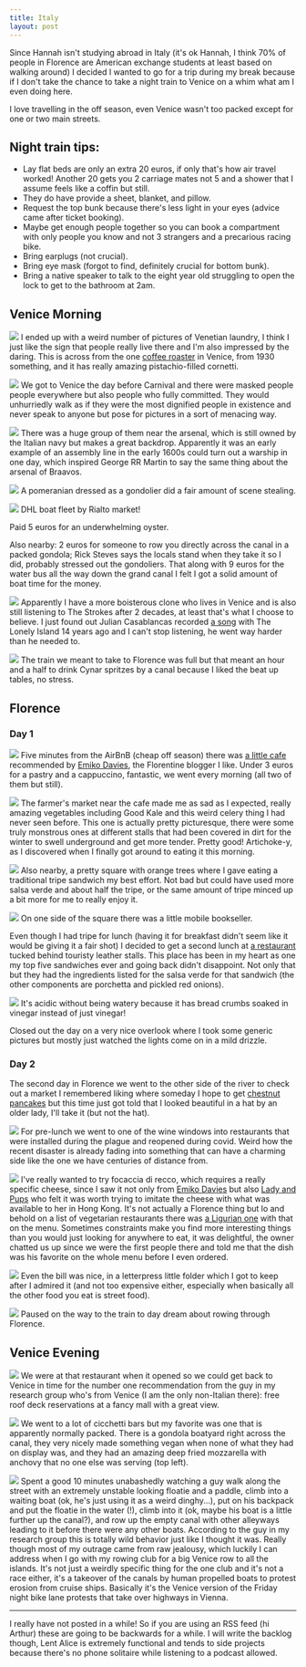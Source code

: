 ```yaml
---
title: Italy
layout: post
---
```

Since Hannah isn't studying abroad in Italy (it's ok Hannah, I think 70% of people in Florence are American exchange students at least based on walking around) I decided I wanted to go for a trip during my break because if I don't take the chance to take a night train to Venice on a whim what am I even doing here.

I love travelling in the off season, even Venice wasn't too packed except for one or two main streets.

## Night train tips:
* Lay flat beds are only an extra 20 euros, if only that's how air travel worked! Another 20 gets you 2 carriage mates not 5 and a shower that I assume feels like a coffin but still.
* They do have provide a sheet, blanket, and pillow.
* Request the top bunk because there's less light in your eyes (advice came after ticket booking).
* Maybe get enough people together so you can book a compartment with only people you know and not 3 strangers and a precarious racing bike.
* Bring earplugs (not crucial).
* Bring eye mask (forgot to find, definitely crucial for bottom bunk).
* Bring a native speaker to talk to the eight year old struggling to open the lock to get to the bathroom at 2am.

## Venice Morning
![]({{site.baseurl}}/assets/images/italy/laundry.jpg)
I ended up with a weird number of pictures of Venetian laundry, I think I just like the sign that people really live there and I'm also impressed by the daring. 
This is across from the one [coffee roaster](https://goo.gl/maps/TT5KM6coDFgUnjmn8) in Venice, from 1930 something, and it has really amazing pistachio-filled cornetti.

![]({{site.baseurl}}/assets/images/italy/purple_lady.jpg)
We got to Venice the day before Carnival and there were masked people people everywhere but also people who fully committed. They would unhurriedly walk as if they were the most dignified people in existence and never speak to anyone but pose for pictures in a sort of menacing way.

![]({{site.baseurl}}/assets/images/italy/masked_man.jpg)
There was a huge group of them near the arsenal, which is still owned by the Italian navy but makes a great backdrop. Apparently it was an early example of an assembly line in the early 1600s could turn out a warship in one day, which inspired George RR Martin to say the same thing about the arsenal of Braavos.

![]({{site.baseurl}}/assets/images/italy/dog.jpg)
A pomeranian dressed as a gondolier did a fair amount of scene stealing.

![]({{site.baseurl}}/assets/images/italy/dhl.jpg)
DHL boat fleet by Rialto market! 

Paid 5 euros for an underwhelming oyster.

Also nearby: 2 euros for someone to row you directly across the canal in a packed gondola; Rick Steves says the locals stand when they take it so I did, probably stressed out the gondoliers. That along with 9 euros for the water bus all the way down the grand canal I felt I got a solid amount of boat time for the money.

![]({{site.baseurl}}/assets/images/italy/strokes.jpg)
Apparently I have a more boisterous clone who lives in Venice and is also still listening to The Strokes after 2 decades, at least that's what I choose to believe.
I just found out Julian Casablancas recorded [a song](https://www.youtube.com/watch?v=8yvEYKRF5IA) with The Lonely Island 14 years ago and I can't stop listening, he went way harder than he needed to.

![]({{site.baseurl}}/assets/images/italy/cynar.jpg)
The train we meant to take to Florence was full but that meant an hour and a half to drink Cynar spritzes by a canal because I liked the beat up tables, no stress.

## Florence
### Day 1

![]({{site.baseurl}}/assets/images/italy/bakery.jpg)
Five minutes from the AirBnB (cheap off season) there was [a little cafe](https://goo.gl/maps/gnKPUjmMQTanxkNn7) recommended by [Emiko Davies](https://www.emikodavies.com/), the Florentine blogger I like. Under 3 euros for a pastry and a cappuccino, fantastic, we went every morning (all two of them but still).

![]({{site.baseurl}}/assets/images/italy/market.jpg)
The farmer's market near the cafe made me as sad as I expected, really amazing vegetables including Good Kale and this weird celery thing I had never seen before. This one is actually pretty picturesque, there were some truly monstrous ones at different stalls that had been covered in dirt for the winter to swell underground and get more tender.
Pretty good! Artichoke-y, as I discovered when I finally got around to eating it this morning.

![]({{site.baseurl}}/assets/images/italy/oranges.jpg)
Also nearby, a pretty square with orange trees where I gave eating a traditional tripe sandwich my best effort. Not bad but could have used more salsa verde and about  half the tripe, or the same amount of tripe minced up a bit more for me to really enjoy it.

![]({{site.baseurl}}/assets/images/italy/books.jpg)
On one side of the square there was a little mobile bookseller.

Even though I had tripe for lunch (having it for breakfast didn't seem like it would be giving it a fair shot) I decided to get a second lunch at [a restaurant](https://goo.gl/maps/5BY6Ej68ni3rfGtX8) tucked behind touristy leather stalls. This place has been in my heart as one my top five sandwiches ever and going back didn't disappoint. 
Not only that but they had the ingredients listed for the salsa verde for that sandwich (the other components are porchetta and pickled red onions).

![]({{site.baseurl}}/assets/images/italy/sauces.jpg)
It's acidic without being watery because it has bread crumbs soaked in vinegar instead of just vinegar!

Closed out the day on a very nice overlook where I took some generic pictures but mostly just watched the lights come on in a mild drizzle.

### Day 2
The second day in Florence we went to the other side of the river to check out a market I remembered liking where someday I hope to get [chestnut pancakes](https://www.emikodavies.com/preserving-the-taste-of-autumn/) but this time just got told that I looked beautiful in a hat by an older lady, I'll take it (but not the hat).

![]({{site.baseurl}}/assets/images/italy/wine_window.jpg)
For pre-lunch we went to one of the wine windows into restaurants that were installed during the plague and reopened during covid. Weird how the recent disaster is already fading into something that can have a charming side like the one we have centuries of distance from.

![]({{site.baseurl}}/assets/images/italy/foccacia.jpg)
I've really wanted to try focaccia di recco, which requires a really specific cheese, since I saw it not only from [Emiko Davies](https://food52.com/recipes/34089-focaccia-di-recco) but also [Lady and Pups](https://ladyandpups.com/2017/07/14/chi-spaccas-focaccia-di-recco-or-the-closest-youll-get-to-it-at-home/) who felt it was worth trying to imitate the cheese with what was available to her in Hong Kong.
It's not actually a Florence thing but lo and behold on a list of vegetarian restaurants there was [a Ligurian one](https://goo.gl/maps/Gnarzrnr1LMFkNuq7) with that on the menu.
Sometimes constraints make you find more interesting things than you would just looking for anywhere to eat, it was delightful, the owner chatted us up since we were the first people there and told me that the dish was his favorite on the whole menu before I even ordered.

![]({{site.baseurl}}/assets/images/italy/menu.jpg)
Even the bill was nice, in a letterpress little folder which I got to keep after I admired it (and not too expensive either, especially when basically all the other food you eat is street food).

![]({{site.baseurl}}/assets/images/italy/rower.jpg)
Paused on the way to the train to day dream about rowing through Florence.

## Venice Evening
![]({{site.baseurl}}/assets/images/italy/rialto.jpg)
We were at that restaurant when it opened so we could get back to Venice in time for the number one recommendation from the guy in my research group who's from Venice (I am the only non-Italian there): free roof deck reservations at a fancy mall with a great view.

![]({{site.baseurl}}/assets/images/italy/cicchetti.jpg)
We went to a lot of cicchetti bars but my favorite was one that is apparently normally packed.
There is a gondola boatyard right across the canal, they very nicely made something vegan when none of what they had on display was, and they had an amazing deep fried mozzarella with anchovy that no one else was serving (top left).

![]({{site.baseurl}}/assets/images/italy/floatie_guy.jpg)
Spent a good 10 minutes unabashedly watching a guy walk along the street with an extremely unstable looking floatie and a paddle, climb into a waiting boat (ok, he's just using it as a weird dinghy...), put on his backpack and put the floatie in the water (!), climb into it (ok, maybe his boat is a little further up the canal?), and row up the empty canal with other alleyways leading to it before there were any other boats.
According to the guy in my research group this is totally wild behavior just like I thought it was.
Really though most of my outrage came from raw jealousy, which luckily I can address when I go with my rowing club for a big Venice row to all the islands.
It's not just a weirdly specific thing for the one club and it's not a race either, it's a takeover of the canals by human propelled boats to protest erosion from cruise ships.
Basically it's the Venice version of the Friday night bike lane protests that take over highways in Vienna.

---

I really have not posted in a while! So if you are using an RSS feed (hi Arthur) these are going to be backwards for a while.
I will write the backlog though, Lent Alice is extremely functional and tends to side projects because there's no phone solitaire while listening to a podcast allowed.
